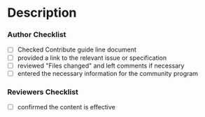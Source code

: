 # Description

### Author Checklist

- [ ] Checked Contribute guide line document
- [ ] provided a link to the relevant issue or specification
- [ ] reviewed "Files changed" and left comments if necessary
- [ ] entered the necessary information for the community program

### Reviewers Checklist

- [ ] confirmed the content is effective

